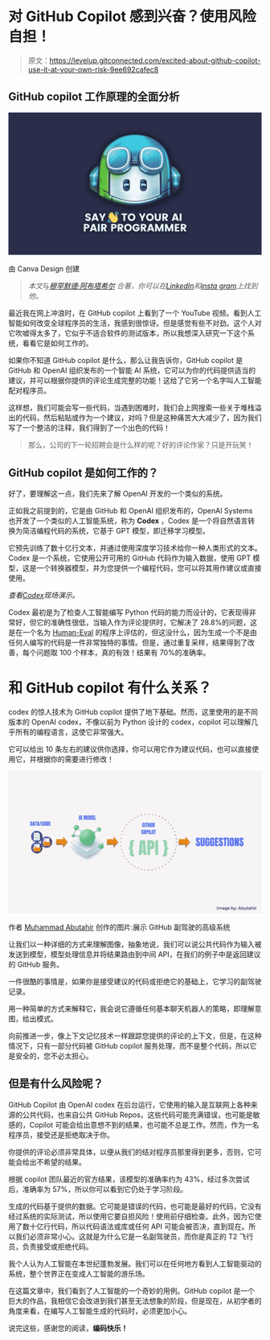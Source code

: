 # 对 GitHub Copilot 感到兴奋？使用风险自担！

> 原文：<https://levelup.gitconnected.com/excited-about-github-copilot-use-it-at-your-own-risk-9ee692cafec8>

## GitHub copilot 工作原理的全面分析

![](img/53361b035af7ea1427c9c7e61f0ee710.png)

由 Canva Design 创建

> *本文*与[*穆罕默德·阿布塔希尔*](https://medium.com/u/2d93514313d?source=post_page-----f7b2578c44af--------------------------------) *合著，你可以在*[*LinkedIn*](https://www.linkedin.com/in/abu-tahir-bb05741a2/)*和*[*insta gram*](https://www.instagram.com/learn_ai_stack_/)*上找到他。*

最近我在网上冲浪时，在 GitHub copilot 上看到了一个 YouTube 视频。看到人工智能如何改变全球程序员的生活，我感到很惊讶。但是感觉有些不对劲。这个人对它吹嘘得太多了，它似乎不适合软件的测试版本，所以我想深入研究一下这个系统，看看它是如何工作的。

如果你不知道 GitHub copilot 是什么，那么让我告诉你，GitHub copilot 是 GitHub 和 OpenAI 组织发布的一个智能 AI 系统，它可以为你的代码提供适当的建议，并可以根据你提供的评论生成完整的功能！这给了它另一个名字叫人工智能配对程序员。

这样想，我们可能会写一些代码，当遇到困难时，我们会上网搜索一些关于堆栈溢出的代码，然后粘贴或作为一个建议，对吗？但是这种痛苦大大减少了，因为我们写了一个整洁的注释，我们得到了一个出色的代码！

> 那么，公司的下一轮招聘会是什么样的呢？好的评论作家？只是开玩笑！

## GitHub copilot 是如何工作的？

好了，要理解这一点，我们先来了解 OpenAI 开发的一个类似的系统。

正如我之前提到的，它是由 GitHub 和 OpenAI 组织发布的，OpenAI Systems 也开发了一个类似的人工智能系统，称为 **Codex** ，Codex 是一个将自然语言转换为简洁编程代码的系统，它基于 GPT 模型，即迁移学习模型。

它预先训练了数十亿行文本，并通过使用深度学习技术给你一种人类形式的文本。Codex 是一个系统，它使用公开可用的 GitHub 代码作为输入数据，使用 GPT 模型，这是一个转换器模型，并为您提供一个编程代码，您可以将其用作建议或直接使用。

*查看*[*Codex*](https://youtu.be/SGUCcjHTmGY)*现场演示。*

Codex 最初是为了检查人工智能编写 Python 代码的能力而设计的，它表现得非常好，但它的准确性很低，当输入作为评论提供时，它解决了 28.8%的问题，这是在一个名为 [Human-Eval](https://github.com/openai/human-eval) 的程序上评估的，但这没什么，因为生成一个不是由任何人编写的代码是一件非常独特的事情。但是，通过重复采样，结果得到了改善，每个问题取 100 个样本，真的有效！结果有 70%的准确率。

# 和 GitHub copilot 有什么关系？

codex 的惊人技术为 GitHub copilot 提供了地下基础。然而，这里使用的是不同版本的 OpenAI codex，不像以前为 Python 设计的 codex，copilot 可以理解几乎所有的编程语言，这使它非常强大。

它可以给出 10 条左右的建议供你选择，你可以用它作为建议代码，也可以直接使用它，并根据你的需要进行修改！

![](img/d11193dca55623fb3a2138cadf5f545c.png)

作者 [Muhammad Abutahir](https://www.linkedin.com/in/abu-tahir-bb05741a2/) 创作的图片:展示 GitHub 副驾驶的高级系统

让我们以一种详细的方式来理解图像，抽象地说，我们可以说公共代码作为输入被发送到模型，模型处理信息并将结果路由到中间 API，在我们的例子中是返回建议的 GitHub 服务。

一件很酷的事情是，如果你是接受建议的代码或拒绝它的基础上，它学习的副驾驶记录。

用一种简单的方式来解释它，我会说它遵循任何基本聊天机器人的策略，即理解意图，给出模式。

向前推进一步，像上下文记忆技术一样跟踪您提供的评论的上下文，但是，在这种情况下，只有一部分代码被 GitHub copilot 服务处理，而不是整个代码，所以它是安全的，您不必太担心。

## 但是有什么风险呢？

GitHub Copilot 由 OpenAI codex 在后台运行，它使用的输入是互联网上各种来源的公共代码，也来自公共 GitHub Repos，这些代码可能充满错误，也可能是敏感的，Copilot 可能会给出意想不到的结果，也可能不总是工作。然而，作为一名程序员，接受还是拒绝取决于你。

你提供的评论必须非常具体，以便从我们的结对程序员那里得到更多，否则，它可能会给出不希望的结果。

根据 copilot 团队最近的官方结果，该模型的准确率约为 43%，经过多次尝试后，准确率为 57%，所以你可以看到它仍处于学习阶段。

生成的代码基于提供的数据。它可能是错误的代码，也可能是最好的代码，它没有经过系统的实际测试，所以使用它要自担风险！使用前仔细检查。此外，因为它使用了数十亿行代码，所以代码语法或库或任何 API 可能会被否决，直到现在。所以我们必须非常小心。这就是为什么它是一名副驾驶员，而你是真正的 T2 飞行员，负责接受或拒绝代码。

我个人认为人工智能在本世纪蓬勃发展。我们可以在任何地方看到人工智能驱动的系统，整个世界正在变成人工智能的游乐场。

在这篇文章中，我们看到了人工智能的一个奇妙的用例。GitHub copilot 是一个巨大的作品，我相信它会改进到我们甚至无法想象的阶段，但是现在，从初学者的角度来看，在编写人工智能生成的代码时，必须更加小心。

说完这些，感谢您的阅读，**编码快乐！**